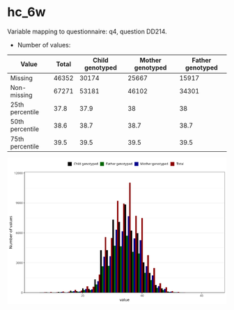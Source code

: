 # hc_6w
Variable mapping to questionnaire: q4, question DD214.
- Number of values:

| Value | Total | Child genotyped | Mother genotyped | Father genotyped |
| ----- | ----- | --------------- | ---------------- | ---------------- |
| Missing | 46352 | 30174 | 25667 | 15917 |
| Non-missing | 67271 | 53181 | 46102 | 34301 |
| 25th percentile | 37.8 | 37.9 | 38 | 38 |
| 50th percentile | 38.6 | 38.7 | 38.7 | 38.7 |
| 75th percentile | 39.5 | 39.5 | 39.5 | 39.5 |



![](hc_6w_n.png)



